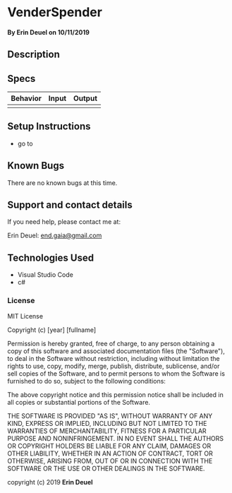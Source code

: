 # VenderSpender



#### By Erin Deuel on 10/11/2019

## Description


## Specs

| Behavior | Input | Output |
| ------------- |:-------------:| -----:|
|  |  |  |


## Setup Instructions

* go to 

## Known Bugs

There are no known bugs at this time.

## Support and contact details

If you need help, please contact me at:

Erin Deuel: end.gaia@gmail.com

## Technologies Used

* Visual Studio Code
* c#

### License

MIT License

Copyright (c) [year] [fullname]

Permission is hereby granted, free of charge, to any person obtaining a copy
of this software and associated documentation files (the "Software"), to deal
in the Software without restriction, including without limitation the rights
to use, copy, modify, merge, publish, distribute, sublicense, and/or sell
copies of the Software, and to permit persons to whom the Software is
furnished to do so, subject to the following conditions:

The above copyright notice and this permission notice shall be included in all
copies or substantial portions of the Software.

THE SOFTWARE IS PROVIDED "AS IS", WITHOUT WARRANTY OF ANY KIND, EXPRESS OR
IMPLIED, INCLUDING BUT NOT LIMITED TO THE WARRANTIES OF MERCHANTABILITY,
FITNESS FOR A PARTICULAR PURPOSE AND NONINFRINGEMENT. IN NO EVENT SHALL THE
AUTHORS OR COPYRIGHT HOLDERS BE LIABLE FOR ANY CLAIM, DAMAGES OR OTHER
LIABILITY, WHETHER IN AN ACTION OF CONTRACT, TORT OR OTHERWISE, ARISING FROM,
OUT OF OR IN CONNECTION WITH THE SOFTWARE OR THE USE OR OTHER DEALINGS IN THE
SOFTWARE.

copyright (c) 2019 **Erin Deuel**
